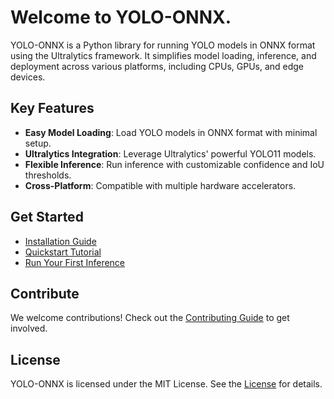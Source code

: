 # Welcome to YOLO-ONNX.

YOLO-ONNX is a Python library for running YOLO models in ONNX format using the Ultralytics framework. It simplifies model loading, inference, and deployment across various platforms, including CPUs, GPUs, and edge devices.

## Key Features
- **Easy Model Loading**: Load YOLO models in ONNX format with minimal setup.
- **Ultralytics Integration**: Leverage Ultralytics' powerful YOLO11 models.
- **Flexible Inference**: Run inference with customizable confidence and IoU thresholds.
- **Cross-Platform**: Compatible with multiple hardware accelerators.

## Get Started
- [Installation Guide](getting-started/installation.md)
- [Quickstart Tutorial](getting-started/quickstart.md)
- [Run Your First Inference](usage/inference.md)

## Contribute
We welcome contributions! Check out the [Contributing Guide](contributing.md) to get involved.

## License
YOLO-ONNX is licensed under the MIT License. See the [License](license.md) for details.